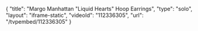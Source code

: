 {
    "title": "Margo Manhattan \"Liquid Hearts\" Hoop Earrings",
    "type": "solo",
    "layout": "iframe-static",
    "videoId": "112336305",
    "url": "\/tvpembed\/112336305"
}